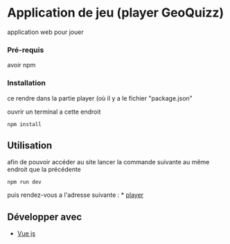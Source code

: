 # Application de jeu (player GeoQuizz)

application web pour jouer

### Pré-requis

avoir npm

### Installation

ce rendre dans la partie player (où il y a le fichier "package.json"

ouvrir un terminal a cette endroit

```
npm install
```

## Utilisation

afin de pouvoir accéder au site lancer la commande suivante au même endroit que la précédente

```
npm run dev
```

puis rendez-vous a l'adresse suivante : * [player](localhost:8080/#/)

## Développer avec

* [Vue js](https://vuejs.org/)
